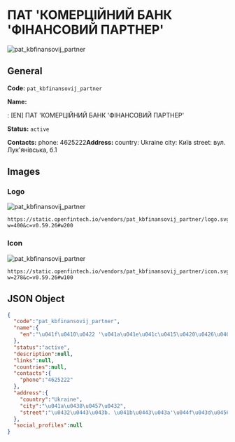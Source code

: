 
# ПАТ 'КОМЕРЦІЙНИЙ БАНК 'ФІНАНСОВИЙ ПАРТНЕР' 
![pat_kbfinansovij_partner](https://static.openfintech.io/vendors/pat_kbfinansovij_partner/logo.svg?w=400&c=v0.59.26#w200)  

## General 
 
**Code:** `pat_kbfinansovij_partner` 
 
**Name:** 
 
:	[EN] ПАТ 'КОМЕРЦІЙНИЙ БАНК 'ФІНАНСОВИЙ ПАРТНЕР' 
 
**Status:** `active` 
 
**Contacts:** 
phone: 4625222**Address:** 
country: Ukraine 
city: Київ 
street: вул. Лук'янівська, б.1 

## Images 

### Logo 
 
![pat_kbfinansovij_partner](https://static.openfintech.io/vendors/pat_kbfinansovij_partner/logo.svg?w=400&c=v0.59.26#w200)  

```
https://static.openfintech.io/vendors/pat_kbfinansovij_partner/logo.svg?w=400&c=v0.59.26#w200
```  

### Icon 
 
![pat_kbfinansovij_partner](https://static.openfintech.io/vendors/pat_kbfinansovij_partner/icon.svg?w=278&c=v0.59.26#w100)  

```
https://static.openfintech.io/vendors/pat_kbfinansovij_partner/icon.svg?w=278&c=v0.59.26#w100
```  

## JSON Object 

```json
{
  "code":"pat_kbfinansovij_partner",
  "name":{
    "en":"\u041f\u0410\u0422 '\u041a\u041e\u041c\u0415\u0420\u0426\u0406\u0419\u041d\u0418\u0419 \u0411\u0410\u041d\u041a '\u0424\u0406\u041d\u0410\u041d\u0421\u041e\u0412\u0418\u0419 \u041f\u0410\u0420\u0422\u041d\u0415\u0420'"
  },
  "status":"active",
  "description":null,
  "links":null,
  "countries":null,
  "contacts":{
    "phone":"4625222"
  },
  "address":{
    "country":"Ukraine",
    "city":"\u041a\u0438\u0457\u0432",
    "street":"\u0432\u0443\u043b. \u041b\u0443\u043a'\u044f\u043d\u0456\u0432\u0441\u044c\u043a\u0430, \u0431.1"
  },
  "social_profiles":null
}
```  
